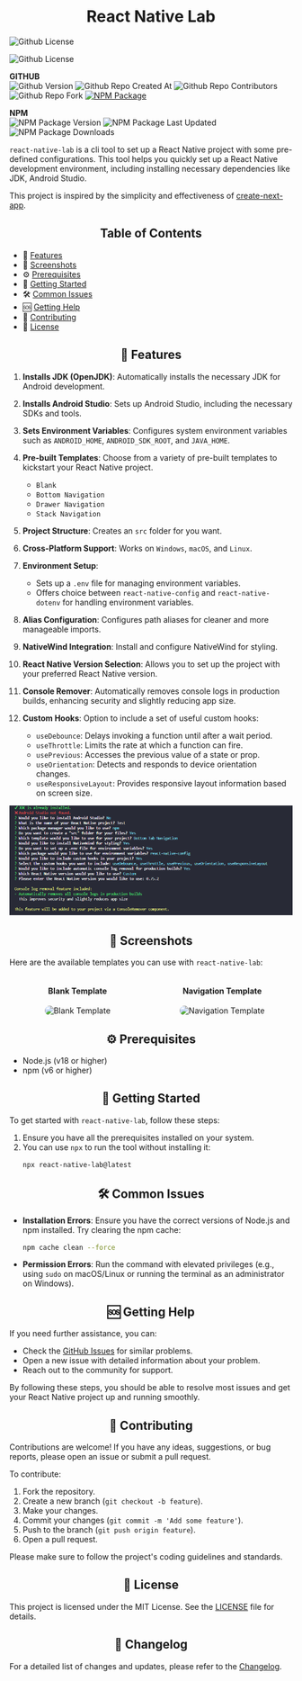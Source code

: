 <h1 style="text-align: center;">React Native Lab</h1>

![Github License](./images/banner.jpg)

![Github License](https://img.shields.io/github/license/developer-sumit/react-native-lab)

**GITHUB** \
![Github Version](https://img.shields.io/github/package-json/v/developer-sumit/react-native-lab)
![Github Repo Created At](https://img.shields.io/github/created-at/developer-sumit/react-native-lab)
![Github Repo Contributors](https://img.shields.io/github/contributors/developer-sumit/react-native-lab)
![Github Repo Fork](https://img.shields.io/github/forks/developer-sumit/react-native-lab)
[![NPM Package](https://github.com/developer-sumit/react-native-lab/actions/workflows/publish.yml/badge.svg)](https://github.com/developer-sumit/react-native-lab/actions/workflows/publish.yml)

**NPM** \
![NPM Package Version](https://img.shields.io/npm/v/react-native-lab)
![NPM Package Last Updated](https://img.shields.io/npm/last-update/react-native-lab)
![NPM Package Downloads](https://img.shields.io/npm/d18m/react-native-lab)

`react-native-lab` is a cli tool to set up a React Native project with some pre-defined configurations. This tool helps you quickly set up a React Native development environment, including installing necessary dependencies like JDK, Android Studio.

This project is inspired by the simplicity and effectiveness of [create-next-app](https://github.com/vercel/next.js/tree/canary/packages/create-next-app).

<h2 style="text-align: center;">Table of Contents</h2>

- 🚀 [Features](#features)
- 📸 [Screenshots](#screenshots)
- ⚙️ [Prerequisites](#prerequisites)
- 🏁 [Getting Started](#getting-started)
- 🛠️ [Common Issues](#common-issues)
- 🆘 [Getting Help](#getting-help)
- 🤝 [Contributing](#contributing)
- 📜 [License](#license)

<h2 id="features" style="text-align: center;">🚀 Features</h2>

1. **Installs JDK (OpenJDK)**: Automatically installs the necessary JDK for Android development.
1. **Installs Android Studio**: Sets up Android Studio, including the necessary SDKs and tools.
1. **Sets Environment Variables**: Configures system environment variables such as `ANDROID_HOME`, `ANDROID_SDK_ROOT`, and `JAVA_HOME`.
1. **Pre-built Templates**: Choose from a variety of pre-built templates to kickstart your React Native project.

   - `Blank`
   - `Bottom Navigation`
   - `Drawer Navigation`
   - `Stack Navigation`
1. **Project Structure**: Creates an `src` folder for you want.
1. **Cross-Platform Support**: Works on `Windows`, `macOS`, and `Linux`.
1. **Environment Setup**:
   - Sets up a `.env` file for managing environment variables.
   - Offers choice between `react-native-config` and `react-native-dotenv` for handling environment variables.
1. **Alias Configuration**: Configures path aliases for cleaner and more manageable imports.
1. **NativeWind Integration**: Install and configure NativeWind for styling.
1. **React Native Version Selection**: Allows you to set up the project with your preferred React Native version.
1. **Console Remover**: Automatically removes console logs in production builds, enhancing security and slightly reducing app size.
1. **Custom Hooks**: Option to include a set of useful custom hooks:
   - `useDebounce`: Delays invoking a function until after a wait period.
   - `useThrottle`: Limits the rate at which a function can fire.
   - `usePrevious`: Accesses the previous value of a state or prop.
   - `useOrientation`: Detects and responds to device orientation changes.
   - `useResponsiveLayout`: Provides responsive layout information based on screen size.

![Custom Hooks](./images/screenshots/all-prompts.png)

<h2 id="screenshots" style="text-align: center;">📸 Screenshots</h2>

Here are the available templates you can use with `react-native-lab`:

<div style="display: grid; grid-template-columns: repeat(auto-fit, minmax(100px, 1fr)); gap: 15px; max-width: 500px;">
  <div style="text-align: center;">
    <h4>Blank Template</h4>
    <img src="./images/blank-template.png" alt="Blank Template" style="width: 100%; border-radius: 10px;">
  </div>
  <div style="text-align: center;">
    <h4>Navigation Template</h4>
    <img src="./images/navigation-template.png" alt="Navigation Template" style="width: 100%; border-radius: 10px;">
  </div>
</div>

<h2 id="prerequisites" style="text-align: center;">⚙️ Prerequisites</h2>

- Node.js (v18 or higher)
- npm (v6 or higher)

<h2 id="getting-started" style="text-align: center;">🏁 Getting Started</h2>

To get started with `react-native-lab`, follow these steps:

1. Ensure you have all the prerequisites installed on your system.
2. You can use `npx` to run the tool without installing it:
   ```sh
   npx react-native-lab@latest
   ```

<h2 id="common-issues" style="text-align: center;">🛠️ Common Issues</h2>

- **Installation Errors**: Ensure you have the correct versions of Node.js and npm installed. Try clearing the npm cache:
  ```sh
  npm cache clean --force
  ```
- **Permission Errors**: Run the command with elevated privileges (e.g., using `sudo` on macOS/Linux or running the terminal as an administrator on Windows).

<h2 id="getting-help" style="text-align: center;">🆘 Getting Help</h2>

If you need further assistance, you can:

- Check the [GitHub Issues](https://github.com/developer-sumit/react-native-lab/issues) for similar problems.
- Open a new issue with detailed information about your problem.
- Reach out to the community for support.

By following these steps, you should be able to resolve most issues and get your React Native project up and running smoothly.

<h2 id="contributing" style="text-align: center;">🤝 Contributing</h2>

Contributions are welcome! If you have any ideas, suggestions, or bug reports, please open an issue or submit a pull request.

To contribute:

1. Fork the repository.
2. Create a new branch (`git checkout -b feature`).
3. Make your changes.
4. Commit your changes (`git commit -m 'Add some feature'`).
5. Push to the branch (`git push origin feature`).
6. Open a pull request.

Please make sure to follow the project's coding guidelines and standards.

<h2 id="license" style="text-align: center;">📜 License</h2>

This project is licensed under the MIT License. See the [LICENSE](LICENSE) file for details.

<h2 id="changelog" style="text-align: center;">📜 Changelog</h2>

For a detailed list of changes and updates, please refer to the [Changelog](./CHANGELOG.md).
